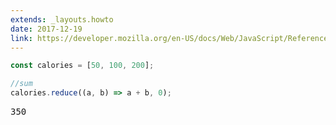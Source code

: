 ```yaml
---
extends: _layouts.howto
date: 2017-12-19
link: https://developer.mozilla.org/en-US/docs/Web/JavaScript/Reference/Global_Objects/Array/Reduce
---
```



```javascript
const calories = [50, 100, 200];

//sum
calories.reduce((a, b) => a + b, 0);
```

<pre class="output">350</pre>
